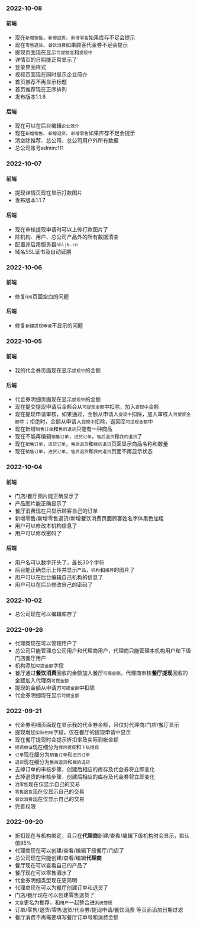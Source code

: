 ### 2022-10-08
#### 前端
* 现在`新增销售`、`新增退货`、`新增零售`如果库存不足会提示
* 现在`零售退货`、`餐饮消费`如果顾客代金券不足会提示
* 提现页面现在显示`可提额度`和`提现中`
* 详情页的日期能正常显示了
* 登录界面样式
* 视频页面现在同时显示企业简介
* 首页推荐不再显示标题
* 首页推荐现在正序排列
* 发布版本1.1.8
#### 后端
* 现在可以在后台编辑`企业简介`
* 现在`新增销售`、`新增退货`、`新增零售`如果库存不足会提示
* 清空除推荐、总公司、总公司用户外所有数据
* 总公司账号admin:111

### 2022-10-07
#### 前端
* 提现详情页现在显示打款图片
* 发布版本1.1.7
#### 后端
* 现在审核提现申请时可以上传打款图片了
* 除机构、用户、总公司产品外的所有数据清空
* 配置并启用服务器`hbljk.cn`
* 域名SSL证书及自动延期

### 2022-10-06
#### 前端
* 修复ios页面空白的问题
#### 后端
* 修复`新建提现申请`不显示的问题

### 2022-10-05
#### 前端
* 我的代金券页面现在显示`提现中`的金额
#### 后端
* 代金券明细页面现在显示`提现中`的金额
* 现在提交提现申请后金额会从`可提现金额`中扣除，加入`提现中`金额
* 现在提现申请审核，如果通过，金额从申请人`提现中`扣除，加入审核人`可提现金额`中；拒绝时，金额从申请人`提现中`扣除，返回至`可提现金额`中
* 现在新增`销售订单`和`售后退货`只能有一种商品
* 现在不能再编辑`销售订单`，`进货订单`，`售后退货`和`我的退货`了
* 现在`销售订单`，`进货订单`，`售后退货`和`我的退货`页面显示商品名称和数量
* 现在`销售订单`，`进货订单`，`售后退货`和`我的退货`页面不再显示状态

### 2022-10-04
#### 前端
* 门店/餐厅图片能正确显示了
* 产品图片能正确显示了
* 餐厅消费现在只显示顾客自己的订单
* 新增零售/新增零售退货/新增餐饮消费页面顾客姓名字体黑色加粗
* 用户可以修改本机构信息了
* 用户可以修改密码了
#### 后端
* 用户名可以数字开头了，最长30个字符
* 后台能正确显示上传并显示`产品`，`机构`和`推荐`的图片了
* 用户可以在后台编辑自己机构的信息了
* 用户可以在后台修改自己的密码了

### 2022-10-02
* 总公司现在可以编辑库存了

### 2022-09-26
* 代理商现在可以管理用户了
* 总公司只能管理总公司用户和代理商用户，代理商只能管理本机构用户和下级门店餐厅用户
* 机构添加`可提金额`字段
* 餐厅通过**餐饮消费**回收的金额加入餐厅`可提金额`，代理商审核**餐厅提现**回收的金额加入代理商`可提金额`
* 提现的金额从申请方`可提金额`中扣除
* 代金券明细现在显示`可提金额`

### 2022-09-21
* 代金券明细页面现在显示我的代金券余额，且仅对代理商/门店/餐厅显示
* 提现增加`实际到帐`字段，仅在餐厅的提现申请中显示
* 现在餐厅提现时会提示折扣率及实际到帐金额
* `提现申请`现在细分为`我的提现`和`下级提现`
* `订单`现在细分为`销售订单`和`进货订单`
* `退货`现在细分为`售后退货`和`我的退货`
* 去掉订单的审核步骤，创建后相应的库存及代金券将立即变化
* 去掉退货的审核步骤，创建后相应的库存及代金券将立即变化
* `酒零售`现在仅显示自己的交易
* `零售退货`现在仅显示自己的交易
* `餐饮消费`现在仅显示自己的交易
* 完善权限


### 2022-09-20
* 折扣现在与机构绑定，且只在**代理商**新建/查看/编辑下级机构时会显示，默认值95%
* 代理商现在可以创建/查看/编辑下级餐厅/门店了
* 总公司现在只能创建/查看/编辑**代理商**
* 餐厅现在可以查看自己的产品了
* 餐厅现在可以零售酒水了
* 代金券明细类型现在更简明
* 代理商现在可以为餐厅创建订单和退货了
* 门店/餐厅现在可以创建零售退货了
* `文章`更名为推荐，和`用户`一起整合进`系统管理`
* 订单/零售/退货/零售退货/代金券/提现申请/餐饮消费 等页面添加日期过滤
* 餐厅消费不再需要填写餐厅订单号和消费金额
